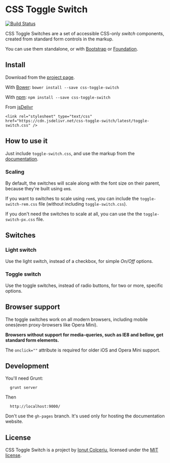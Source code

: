 # CSS Toggle Switch

[![Build Status](https://travis-ci.org/ghinda/css-toggle-switch.png)](https://travis-ci.org/ghinda/css-toggle-switch)

CSS Toggle Switches are a set of accessible CSS-only *switch* components, created from standard form controls in the markup.

You can use them standalone, or with [Bootstrap](http://getbootstrap.com/) or [Foundation](http://foundation.zurb.com/).

## Install

Download from the [project page](http://ghinda.net/css-toggle-switch/).

With [Bower](http://bower.io/): `bower install --save css-toggle-switch`

With [npm](https://www.npmjs.com/package/css-toggle-switch): `npm install --save css-toggle-switch`

From [jsDelivr](https://www.jsdelivr.com/projects/css-toggle-switch)

```
<link rel="stylesheet" type="text/css" href="https://cdn.jsdelivr.net/css-toggle-switch/latest/toggle-switch.css" />
```


## How to use it

Just include `toggle-switch.css`, and use the markup from the [documentation](http://ghinda.net/css-toggle-switch/).

### Scaling

By default, the switches will scale along with the font size on their parent, because they're built using `em`s.

If you want to switches to scale using `rem`s, you can include the `toggle-switch-rem.css` file (without including `toggle-switch.css`).

If you don't need the switches to scale at all, you can use the the `toggle-switch-px.css` file.


## Switches

### Light switch

Use the light switch, instead of a checkbox, for simple *On/Off* options.

### Toggle switch

Use the toggle switches, instead of radio buttons, for two or more, specific options.


## Browser support

The toggle switches work on all modern browsers, including mobile ones(even proxy-browsers like Opera Mini).

**Browsers without support for media-queries, such as IE8 and bellow, get standard form elements.**

The `onclick=""` attribute is required for older iOS and Opera Mini support.

## Development

You'll need Grunt:

```
  grunt server
```

Then

```
  http://localhost:9000/
```

Don't use the `gh-pages` branch. It's used only for hosting the documentation website.


## License

CSS Toggle Switch is a project by [Ionuț Colceriu](http://ghinda.net), licensed under the [MIT license](LICENSE).
